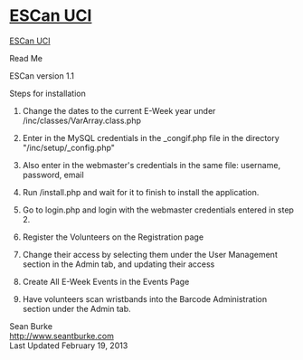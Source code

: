 
<h1><a href="http://esc.eng.uci.edu/escan">ESCan UCI</a></h1>


<a href="http://esc.eng.uci.edu/escan">
ESCan UCI
</a>

Read Me

ESCan version 1.1

Steps for installation

1. Change the dates to the current E-Week year under /inc/classes/VarArray.class.php

2. Enter in the MySQL credentials in the _congif.php file in the directory "/inc/setup/_config.php"

3. Also enter in the webmaster's credentials in the same file: username, password, email

4. Run /install.php and wait for it to finish to install the application.

5. Go to login.php and login with the webmaster credentials entered in step 2.

6. Register the Volunteers on the Registration page

7. Change their access by selecting them under the User Management section in the Admin tab, and updating their access

8. Create All E-Week Events in the Events Page

9. Have volunteers scan wristbands into the Barcode Administration section under the Admin tab.

Sean Burke<br>
http://www.seantburke.com<br>
Last Updated February 19, 2013


